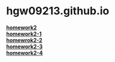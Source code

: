 # hgw09213.github.io

[**homework2**](https://hgw09213.github.io/homeworkex.html)<br>
[**homework2-1**](https://hgw09213.github.io/homework2-1.html)<br>
[**homewrok2-2**](https://hgw09213.github.io/Table.html)<br>
[**homework2-3**](https://hgw09213.github.io/TwoColum.html)<br>
[**homework2-4**](https://hgw09213.github.io/Image.html)

